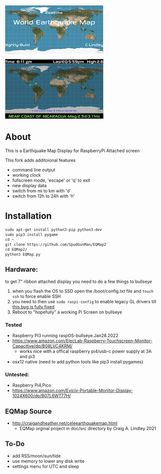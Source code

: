 ![EarthQuakeMap](/maps/logo.jpg)

![EarthQuakeMapDisplay](/maps/display.jpg)

# About
This is a Earthquake Map Display for RaspberryPi Attached screen

This fork adds additoional features
- command line output
- working clock
- fullscreen mode, 'escape' or 'q' to exit
- new display data
- switch from mi to km with 'd'
- switch from 12h to 24h with 'h'

# Installation
```shell
sudo apt-get install python3-pip python3-dev
sudo pip3 install pygame
cd ~
git clone https://github.com/SpudGunMan/EQMap2
cd EQMap2/
python3 EQMap.py
```
## Hardware:
to get 7" ribbon attached display you need to do a few things to bullseye
1. when you flash the OS to SSD open the /boot/config.txt file and `touch ssh` to force enable SSH
1. you need to then use `sudo raspi-config` to enable legacy GL drivers till [this bug is fully fixed](https://github.com/raspberrypi/linux/issues/4686)
1. Reboot to "hopefully" a working Pi Screen on bullseye


### Tested
* Raspberry Pi3 running raspOS-bullseye.Jan28.2022
* https://www.amazon.com/ElecLab-Raspberry-Touchscreen-Monitor-Capacitive/dp/B08LVC4KRM/
  * works nice with a offical raspberry pi4/usb-c power supply at 3A and pi3
* osx12 native (need to add python tools like pip3 install pygames)

### Untested:
* Raspberry Pi4,Pico
* https://www.amazon.com/Eviciv-Portable-Monitor-Display-1024X600/dp/B07L6WT77H/

## EQMap Source 
* http://craigandheather.net/celeearthquakemap.html
  * EQMap orginal project in doc/src directory by Craig A. Lindley 2021

## To-Do
- add RSS/moon/sun/tide
- use memory to lower any disk write
- settings menu for UTC and sleep